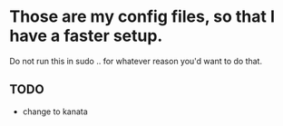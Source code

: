 # Those are my config files, so that I have a faster setup.
Do not run this in sudo .. for whatever reason you'd want to do that.


## TODO
- change to kanata

